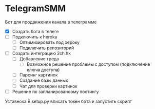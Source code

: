 # TelegramSMM
Бот для продвижения канала в телеграмме

- [X] Создать бота в телеге
- [ ] Подключить к heroku
    - [ ] Оптимизировать под хероку
    - [ ] Подключить репозиторий
- [ ] Создать интеграцию 2ch.hk
    - [ ] Добавление треда
        - [ ] Возможное решение проблемы с доступом (подключение ключа доступа)
    - [ ] Парсинг картинок
    - [ ] Создание базы данных
    - [ ] Чат для проверки картинок
- [ ] Решение по запланированоому постингу

Уставнока
В setup.py вписать токен бота и запустить скрипт